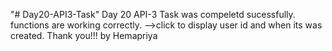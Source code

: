 "# Day20-API3-Task" 
Day 20 API-3 Task was compeletd sucessfully.
functions are working correctly.
-->click to display user id and when its was created.
Thank you!!!
by
Hemapriya

